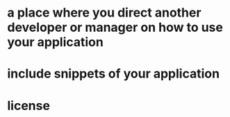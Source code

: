 # a place where you direct another developer or manager on how to use your application 

# include snippets of your application

# license 